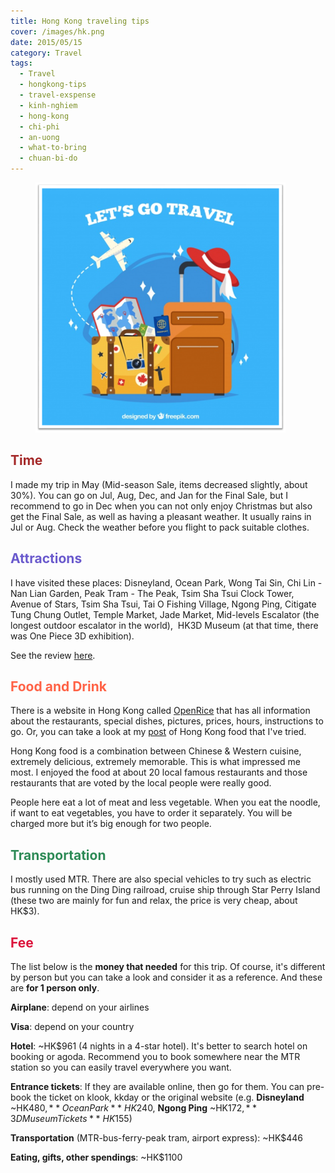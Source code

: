 ```yaml
---
title: Hong Kong traveling tips
cover: /images/hk.png
date: 2015/05/15
category: Travel
tags:
  - Travel
  - hongkong-tips
  - travel-exspense
  - kinh-nghiem
  - hong-kong
  - chi-phi
  - an-uong
  - what-to-bring
  - chuan-bi-do
---
```


<figure style="width: 400px" class="align-center">
  <img src="./hk.png" alt="">
  <figcaption> </figcaption>
</figure>

## <span style="color:brown"> Time </span>

I made my trip in May (Mid-season Sale, items decreased slightly, about 30%). You can go on Jul, Aug, Dec, and Jan for the Final Sale, but I recommend to go in Dec when you can not only enjoy Christmas but also get the Final Sale, as well as having a pleasant weather. It usually rains in Jul or Aug. Check the weather before you flight to pack suitable clothes.

## <span style="color:slateblue"> Attractions </span>

I have visited these places: Disneyland, Ocean Park, Wong Tai Sin, Chi Lin - Nan Lian Garden, Peak Tram - The Peak, Tsim Sha Tsui Clock Tower, Avenue of Stars, Tsim Sha Tsui, Tai O Fishing Village, Ngong Ping, Citigate Tung Chung Outlet, Temple Market, Jade Market, Mid-levels Escalator (the longest outdoor escalator in the world),  HK3D Museum (at that time, there was One Piece 3D exhibition).


See the review <a href="http://aquabubu.com/blog/travel/Hong-Kong-trip/" target="_blank">here</a>.

## <span style="color:tomato"> Food and Drink </span>

There is a website in Hong Kong called <a href="https://www.openrice.com/en/hongkong" target="_blank">OpenRice</a> that has all information about the restaurants, special dishes, pictures, prices, hours, instructions to go. Or, you can take a look at my <a href="http://aquabubu.com/blog/cuisine/Hong-Kong-food-trip/" target="_blank">post</a> of Hong Kong food that I've tried.


Hong Kong food is a combination between Chinese & Western cuisine, extremely delicious, extremely memorable. This is what impressed me most. I enjoyed the food at about 20 local famous restaurants and those restaurants that are voted by the local people were really good. 


People here eat a lot of meat and less vegetable. When you eat the noodle, if want to eat vegetables, you have to order it separately. You will be charged more but it’s big enough for two people.


## <span style="color:seagreen"> Transportation </span>

I mostly used MTR. There are also special vehicles to try such as electric bus running on the Ding Ding railroad, cruise ship through Star Perry Island (these two are mainly for fun and relax, the price is very cheap, about HK$3).


## <span style="color:crimson"> Fee </span>

The list below is the **money that needed** for this trip. Of course, it's different by person but you can take a look and consider it as a reference. And these are **for 1 person only**.


**Airplane**: depend on your airlines

**Visa**: depend on your country

**Hotel**: ~HK$961 (4 nights in a 4-star hotel). It's better to search hotel on booking or agoda. Recommend you to book somewhere near the MTR station so you can easily travel everywhere you want.

**Entrance tickets**: If they are available online, then go for them. You can pre-book the ticket on klook, kkday or the original website (e.g. **Disneyland** ~HK$480, **Ocean Park** ~HK$240, **Ngong Ping** ~HK$172, **3D Museum Tickets** ~HK$155)

**Transportation** (MTR-bus-ferry-peak tram, airport express): ~HK$446

**Eating, gifts, other spendings**: ~HK$1100